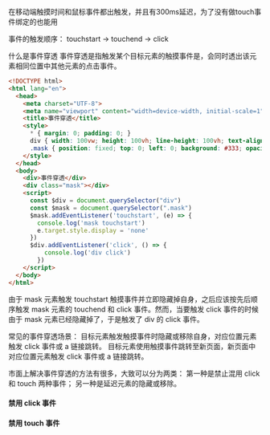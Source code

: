 
在移动端触摸时间和鼠标事件都出触发，并且有300ms延迟，为了没有做touch事件绑定的也能用

事件的触发顺序： touchstart -> touchend -> click

什么是事件穿透
事件穿透是指触发某个目标元素的触摸事件是，会同时透出该元素相同位置中其他元素的点击事件。

```html
<!DOCTYPE html>
<html lang="en">
  <head>
    <meta charset="UTF-8">
    <meta name="viewport" content="width=device-width, initial-scale=1">
    <title>事件穿透</title>
    <style>
      * { margin: 0; padding: 0; }
      div { width: 100vw; height: 100vh; line-height: 100vh; text-align: center; }
      .mask { position: fixed; top: 0; left: 0; background: #333; opacity: 0.6; }
    </style>
  </head>
  <body>
    <div>事件穿透</div>
    <div class="mask"></div>
    <script>
      const $div = document.querySelector("div")
      const $mask = document.querySelector(".mask")
      $mask.addEventListener('touchstart', (e) => {
        console.log('mask touchstart')
        e.target.style.display = 'none'
      })
      $div.addEventListener('click', () => {
          console.log('div click')
        })
    </script>
  </body>
</html>
```
由于 mask 元素触发 touchstart 触摸事件并立即隐藏掉自身，之后应该按先后顺序触发 mask 元素的 touchend 和 click 事件。然而，当要触发 click 事件的时候由于 mask 元素已经隐藏掉了，于是触发了 div 的 click 事件。

常见的事件穿透场景：
目标元素触发触摸事件时隐藏或移除自身，对应位置元素触发 click 事件或 a 链接跳转。
目标元素使用触摸事件跳转至新页面，新页面中对应位置元素触发 click 事件或 a 链接跳转。

市面上解决事件穿透的方法有很多，大致可以分为两类：
第一种是禁止混用 click 和 touch 两种事件；
另一种是延迟元素的隐藏或移除。

#### 禁用 click 事件

#### 禁用 touch 事件

